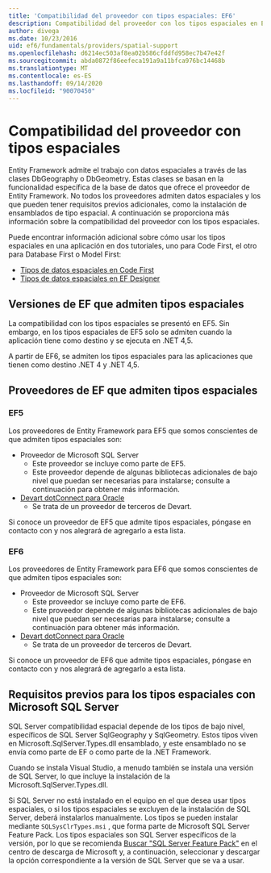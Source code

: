 ```yaml
---
title: 'Compatibilidad del proveedor con tipos espaciales: EF6'
description: Compatibilidad del proveedor con los tipos espaciales en Entity Framework 6
author: divega
ms.date: 10/23/2016
uid: ef6/fundamentals/providers/spatial-support
ms.openlocfilehash: d6214ec503af8ea02b586cfddfd958ec7b47e42f
ms.sourcegitcommit: abda0872f86eefeca191a9a11bfca976bc14468b
ms.translationtype: MT
ms.contentlocale: es-ES
ms.lasthandoff: 09/14/2020
ms.locfileid: "90070450"
---
```

# <a name="provider-support-for-spatial-types"></a>Compatibilidad del proveedor con tipos espaciales
Entity Framework admite el trabajo con datos espaciales a través de las clases DbGeography o DbGeometry. Estas clases se basan en la funcionalidad específica de la base de datos que ofrece el proveedor de Entity Framework. No todos los proveedores admiten datos espaciales y los que pueden tener requisitos previos adicionales, como la instalación de ensamblados de tipo espacial. A continuación se proporciona más información sobre la compatibilidad del proveedor con los tipos espaciales.  

Puede encontrar información adicional sobre cómo usar los tipos espaciales en una aplicación en dos tutoriales, uno para Code First, el otro para Database First o Model First:  

- [Tipos de datos espaciales en Code First](xref:ef6/modeling/code-first/data-types/spatial)  
- [Tipos de datos espaciales en EF Designer](xref:ef6/modeling/designer/data-types/spatial)  

## <a name="ef-releases-that-support-spatial-types"></a>Versiones de EF que admiten tipos espaciales  

La compatibilidad con los tipos espaciales se presentó en EF5. Sin embargo, en los tipos espaciales de EF5 solo se admiten cuando la aplicación tiene como destino y se ejecuta en .NET 4,5.  

A partir de EF6, se admiten los tipos espaciales para las aplicaciones que tienen como destino .NET 4 y .NET 4,5.  

## <a name="ef-providers-that-support-spatial-types"></a>Proveedores de EF que admiten tipos espaciales  

### <a name="ef5"></a>EF5  

Los proveedores de Entity Framework para EF5 que somos conscientes de que admiten tipos espaciales son:  

- Proveedor de Microsoft SQL Server  
    - Este proveedor se incluye como parte de EF5.  
    - Este proveedor depende de algunas bibliotecas adicionales de bajo nivel que puedan ser necesarias para instalarse; consulte a continuación para obtener más información.  
- [Devart dotConnect para Oracle](https://www.devart.com/dotconnect/oracle/)  
    - Se trata de un proveedor de terceros de Devart.  

Si conoce un proveedor de EF5 que admite tipos espaciales, póngase en contacto con y nos alegrará de agregarlo a esta lista.  

### <a name="ef6"></a>EF6  

Los proveedores de Entity Framework para EF6 que somos conscientes de que admiten tipos espaciales son:  

- Proveedor de Microsoft SQL Server  
    - Este proveedor se incluye como parte de EF6.  
    - Este proveedor depende de algunas bibliotecas adicionales de bajo nivel que puedan ser necesarias para instalarse; consulte a continuación para obtener más información.  
- [Devart dotConnect para Oracle](https://www.devart.com/dotconnect/oracle/)  
    - Se trata de un proveedor de terceros de Devart.  

Si conoce un proveedor de EF6 que admite tipos espaciales, póngase en contacto con y nos alegrará de agregarlo a esta lista.  

## <a name="prerequisites-for-spatial-types-with-microsoft-sql-server"></a>Requisitos previos para los tipos espaciales con Microsoft SQL Server  

SQL Server compatibilidad espacial depende de los tipos de bajo nivel, específicos de SQL Server SqlGeography y SqlGeometry. Estos tipos viven en Microsoft.SqlServer.Types.dll ensamblado, y este ensamblado no se envía como parte de EF o como parte de la .NET Framework.  

Cuando se instala Visual Studio, a menudo también se instala una versión de SQL Server, lo que incluye la instalación de la Microsoft.SqlServer.Types.dll.  

Si SQL Server no está instalado en el equipo en el que desea usar tipos espaciales, o si los tipos espaciales se excluyen de la instalación de SQL Server, deberá instalarlos manualmente. Los tipos se pueden instalar mediante `SQLSysClrTypes.msi` , que forma parte de Microsoft SQL Server Feature Pack. Los tipos espaciales son SQL Server específicos de la versión, por lo que se recomienda [Buscar "SQL Server Feature Pack"](https://www.microsoft.com/search/result.aspx?q=sql+server+feature+pack) en el centro de descarga de Microsoft y, a continuación, seleccionar y descargar la opción correspondiente a la versión de SQL Server que se va a usar.
